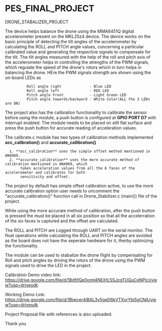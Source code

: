 # PES_FINAL_PROJECT
DRONE_STABALIZER_PROJECT

The device helps balance the drone using the MMA8451Q digital accelerometer present on the MKL25z4 device. The device works on the basic principle of detecting the tilt angles of 
the accelerometer by calculating the ROLL and PITCH angle values, concerning a particular calibrated value and generating the respective signals to compensate for the tilt.
The tilt angles measured with the help of the roll and pitch axis of the accelerometer helps in controlling the strengths of the PWM signals, which regulate the speed of the 
drone's rotors which in turn helps in balancing the drone. HEre the PWM signals strength are shown using the on-board LEDs as
             
              Roll angle right             - Blue LED
              Roll angle left              - RED LED
              Pitch angle Front            - Light Green LED
              Pitch angle towards/backward - White Color(ALL the 3 LEDs are ON)
              
 The project also has the calibration functionality to calibrate the sensor before using the module, a push button is configured at **GPIO PORT D7** with interrupt enabled. The 
 module needs to be placed on still flat surface and press the push button for accurate reading of acceleration values.
 
 
 The calibrate.c module has two types of calibration methods implemented **acc_calibration()** and **accurate_callibration()**
 
      1. **acc_calibration** uses the simple offset method mentioned in AN4069. 
      2. **accurate_calibration** uses the more accurate method of calibration mentioned in AN4069, which
           takes acceleration values from all the 6 faces of the accelerometer and calibrates for both
           sensitivity and offset.
 
 The project by default has simple offset calibration active, to use the more accurate calibration option user needs to uncomment the "accurate_calibration()" function
 call in Drone_Stabilizer.c (main()) file of the project.
 
 While using the more accurate method of callibration, after the push button is pressed the must be placed in all six position so that all the accelerration of the six faces is 
 captured and the offset are calculated.
 
 The ROLL and PITCH are Logged through UART on the serial monitor. The float operations while calculating the ROLL and PITCH angles are avoided as the board does not have the 
 seperate hardware for it, therby optimizing the functionality.
 
 The module can be used to stabalize the drone flight by compensating for Roll and pitch angles by driving the rotors of the drone using the PWM signals used to drive the LED
 in the project. 
              
Calibration Demo video link: https://drive.google.com/file/d/1Bd5fQe0omt4NEiHL5SJzgTUQuCqNPjci/view?usp=drivesdk

Working Demo Link: https://drive.google.com/file/d/1Bjwcer4iBAL3y5geD6kVTXvrYbi5gCNA/view?usp=drivesdk

Project Proposal file with references is also uploaded.

Thank you


